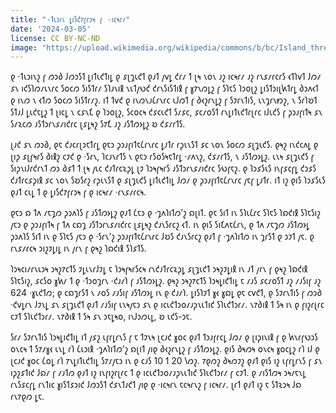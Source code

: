 ```yaml
---
title: "·𐑑𐑧𐑮𐑦𐑯 𐑛𐑦𐑕𐑒𐑳𐑝𐑩𐑮𐑰 𐑝 ·𐑦𐑤𐑰𐑩𐑥"
date: '2024-03-05'
license: CC BY-NC-ND
image: "https://upload.wikimedia.org/wikipedia/commons/b/bc/Island_three_view_from_endcap.jpg"
---
```


𐑞 ·𐑑𐑧𐑮𐑦𐑯𐑟 𐑝 𐑼𐑮𐑔 𐑓𐑼𐑮𐑕𐑑 𐑛𐑦𐑑𐑧𐑒𐑑𐑦𐑛 𐑞 𐑭𐑚𐑡𐑧𐑒𐑑 𐑞𐑨𐑑 𐑢𐑫𐑛 𐑒𐑩𐑥 𐑑 𐑚𐑰 𐑯𐑴𐑯 𐑨𐑟 𐑦𐑤𐑰𐑩𐑥 𐑨𐑟 𐑩𐑯𐑭𐑥𐑩𐑤𐑩𐑕 𐑬𐑑𐑐𐑫𐑑 𐑓𐑼𐑥 𐑭𐑯 𐑦𐑒𐑕𐑐𐑼𐑥𐑧𐑯𐑩𐑤 𐑕𐑴𐑤𐑼 𐑕𐑦𐑕𐑑𐑩𐑥 𐑕𐑐𐑨𐑯𐑦𐑙 𐑯𐑧𐑑𐑢𐑻𐑒 𐑒𐑩𐑯𐑕𐑦𐑕𐑑𐑦𐑙 𐑝 𐑣𐑳𐑯𐑼𐑛𐑟 𐑝 𐑕𐑐𐑱𐑕 𐑐𐑮𐑴𐑚𐑟 𐑛𐑦𐑕𐑑𐑮𐑦𐑚𐑿𐑑𐑩𐑛 𐑔𐑮𐑵𐑬𐑑 𐑞 𐑦𐑯𐑼 𐑯 𐑬𐑑𐑼 𐑕𐑴𐑤𐑼 𐑕𐑦𐑕𐑑𐑩𐑥𐑟. 𐑦𐑑 𐑑𐑫𐑒 𐑞 𐑦𐑯𐑼𐑯𐑨𐑖𐑩𐑯𐑩𐑤 𐑧𐑓𐑼𐑑 𐑝 𐑔𐑬𐑟𐑩𐑯𐑛𐑟 𐑝 𐑕𐑲𐑩𐑯𐑑𐑦𐑕, 𐑧𐑯𐑡𐑩𐑯𐑽𐑟, 𐑯 𐑕𐑩𐑐𐑹𐑑 𐑕𐑑𐑨𐑓 𐑛𐑧𐑒𐑱𐑛𐑟 𐑑 𐑚𐑦𐑤𐑛 𐑯 𐑤𐑭𐑯𐑗 𐑞 𐑐𐑮𐑴𐑚𐑟, 𐑕𐑤𐑴𐑤𐑰 𐑒𐑭𐑤𐑧𐑒𐑑 𐑕𐑥𐑭𐑤, 𐑭𐑤𐑥𐑴𐑕𐑑 𐑩𐑯𐑛𐑦𐑑𐑧𐑒𐑑𐑩𐑚𐑩𐑤 𐑦𐑓𐑧𐑒𐑕 𐑝 𐑜𐑮𐑨𐑝𐑦𐑑𐑰 𐑭𐑯 𐑕𐑥𐑷𐑤𐑼 𐑨𐑕𐑑𐑮𐑩𐑯𐑭𐑥𐑦𐑒𐑩𐑤 𐑚𐑭𐑛𐑰𐑟 𐑕𐑳𐑗 𐑨𐑟 𐑨𐑕𐑑𐑼𐑶𐑛𐑟 𐑹 𐑒𐑭𐑥𐑩𐑑𐑕.

𐑚𐑨𐑒 𐑭𐑯 𐑼𐑮𐑔, 𐑞𐑱 𐑒𐑨𐑤𐑩𐑚𐑮𐑱𐑑𐑩𐑛 𐑞𐑱𐑮 𐑜𐑮𐑨𐑝𐑦𐑑𐑱𐑖𐑩𐑯𐑩𐑤 𐑛𐑨𐑑𐑩 𐑩𐑜𐑧𐑯𐑕𐑑 𐑭𐑤 𐑯𐑴𐑯 𐑕𐑴𐑤𐑼 𐑭𐑚𐑡𐑧𐑒𐑕. 𐑞𐑰𐑟 𐑦𐑯𐑒𐑤𐑵𐑛 𐑞 𐑚𐑦𐑜 𐑭𐑚𐑝𐑰𐑩𐑕 𐑔𐑦𐑙𐑟 𐑤𐑲𐑒 𐑞 ·𐑕𐑩𐑯, 𐑐𐑤𐑨𐑯𐑩𐑑𐑕 𐑯 𐑞𐑱𐑮 𐑩𐑕𐑴𐑕𐑰𐑱𐑑𐑩𐑛 ·𐑥𐑵𐑯𐑟, 𐑒𐑭𐑥𐑩𐑑𐑕, 𐑯 𐑨𐑕𐑑𐑼𐑶𐑛𐑟. 𐑧𐑯𐑰 𐑭𐑚𐑡𐑧𐑒𐑕 𐑝 𐑕𐑦𐑜𐑯𐑦𐑓𐑩𐑒𐑩𐑯𐑑 𐑼𐑮 𐑔𐑭𐑑 𐑑 𐑚𐑰 𐑢𐑧𐑤 𐑒𐑨𐑑𐑩𐑤𐑷𐑜𐑛 𐑚𐑲 𐑐𐑮𐑰𐑝𐑰𐑩𐑕 𐑨𐑕𐑑𐑮𐑩𐑯𐑭𐑥𐑦𐑒𐑩𐑤 𐑕𐑻𐑝𐑱𐑟. 𐑞 𐑐𐑮𐑭𐑕𐑧𐑕 𐑦𐑯𐑝𐑭𐑤𐑝𐑛 𐑒𐑮𐑭𐑕 𐑒𐑨𐑑𐑩𐑤𐑭𐑜𐑦𐑙 𐑭𐑤 𐑯𐑴𐑯 𐑕𐑹𐑕𐑩𐑟 𐑩𐑜𐑧𐑯𐑕𐑑 𐑞 𐑭𐑚𐑡𐑧𐑒𐑕 𐑛𐑦𐑑𐑧𐑒𐑑𐑦𐑛 𐑓𐑼𐑥 𐑞 𐑜𐑮𐑨𐑝𐑦𐑑𐑱𐑖𐑩𐑯𐑩𐑤 𐑢𐑱𐑝 𐑛𐑨𐑑𐑩. 𐑦𐑑 𐑦𐑟 𐑞𐑦𐑕 𐑐𐑮𐑭𐑕𐑧𐑕 𐑞𐑨𐑑 𐑤𐑧𐑛 𐑑 𐑞 𐑛𐑦𐑕𐑒𐑳𐑝𐑩𐑮𐑰 𐑝 𐑞 𐑦𐑤𐑰𐑩𐑥 ·𐑩𐑯𐑭𐑥𐑩𐑤𐑰.

𐑞𐑱𐑮 𐑸 𐑑𐑵 𐑥𐑱𐑡𐑼 𐑜𐑮𐑵𐑐𐑕 𐑝 𐑨𐑕𐑑𐑼𐑶𐑛𐑟 𐑞𐑨𐑑 𐑖𐑱𐑮 𐑞 ·𐑡𐑵𐑐𐑦𐑑𐑼’𐑟 𐑸𐑚𐑦𐑑. 𐑞𐑱 𐑕𐑦𐑑 𐑦𐑯 𐑕𐑐𐑧𐑖𐑩𐑤 𐑕𐑐𐑱𐑕 𐑐𐑸𐑒𐑦𐑙 𐑕𐑐𐑱𐑕𐑦𐑟 𐑢𐑱𐑮 𐑞 𐑜𐑮𐑨𐑝𐑦𐑑𐑰 𐑝 𐑑𐑵 𐑤𐑸𐑡 𐑨𐑕𐑑𐑮𐑩𐑯𐑭𐑥𐑦𐑒𐑩𐑤 𐑚𐑭𐑛𐑰𐑟 𐑒𐑨𐑯𐑕𐑩𐑤𐑟 𐑬𐑑. 𐑦𐑯 𐑞𐑦𐑕 𐑕𐑦𐑗𐑵𐑱𐑖𐑩𐑯, 𐑞 𐑑𐑵 𐑥𐑱𐑡𐑼 𐑨𐑕𐑑𐑼𐑶𐑛 𐑜𐑮𐑵𐑐𐑕 𐑕𐑦𐑑 𐑦𐑯 𐑞 𐑕𐑐𐑱𐑕 𐑢𐑱𐑮 𐑞 ·𐑕𐑩𐑯’𐑟 𐑜𐑮𐑨𐑝𐑦𐑑𐑱𐑖𐑩𐑯𐑩𐑤 𐑓𐑹𐑕 𐑒𐑨𐑯𐑕𐑩𐑤𐑟 𐑞𐑨𐑑 𐑝 ·𐑡𐑵𐑐𐑦𐑑𐑼 𐑦𐑯 𐑡𐑩𐑕𐑑 𐑞 𐑮𐑲𐑑 𐑢𐑱. 𐑞 𐑩𐑯𐑭𐑥𐑩𐑤𐑰 𐑮𐑦𐑟𐑲𐑛𐑦𐑛 𐑦𐑯 𐑢𐑩𐑯 𐑝 𐑞𐑰𐑟 𐑐𐑸𐑒𐑦𐑙 𐑕𐑐𐑭𐑑𐑕. 

𐑐𐑮𐑰𐑤𐑦𐑥𐑩𐑯𐑧𐑮𐑰 𐑮𐑰𐑟𐑳𐑤𐑑𐑕 𐑲𐑛𐑧𐑯𐑩𐑓𐑲𐑛 𐑱 𐑐𐑮𐑰𐑝𐑰𐑩𐑕𐑤𐑰 𐑩𐑯𐑒𐑨𐑑𐑩𐑤𐑷𐑜𐑛 𐑭𐑚𐑡𐑧𐑒𐑑 𐑮𐑰𐑟𐑲𐑛𐑦𐑙 𐑦𐑯 𐑨𐑑 𐑢𐑩𐑯 𐑝 𐑞𐑰𐑟 𐑐𐑸𐑒𐑦𐑙 𐑕𐑐𐑱𐑕𐑦𐑟, 𐑭𐑤𐑕𐑴 𐑣𐑿𐑥 𐑑 𐑞 ·𐑑𐑮𐑴𐑡𐑩𐑯 ·𐑒𐑨𐑥𐑐 𐑝 𐑨𐑕𐑑𐑼𐑶𐑛𐑟. 𐑞𐑰𐑟 𐑮𐑰𐑟𐑳𐑤𐑑𐑕 𐑐𐑮𐑰𐑛𐑦𐑒𐑑𐑦𐑛 𐑱 𐑥𐑨𐑕 𐑭𐑤𐑥𐑴𐑕𐑑 𐑨𐑟 𐑥𐑨𐑕𐑦𐑝 𐑨𐑟 624 ·𐑣𐑧𐑒𐑑𐑼; 𐑞 𐑤𐑸𐑡𐑩𐑕𐑑 𐑯 𐑥𐑴𐑕 𐑥𐑨𐑕𐑦𐑝 𐑨𐑕𐑑𐑼𐑶𐑛 𐑦𐑯 𐑞 𐑒𐑨𐑥𐑐. 𐑛𐑦𐑕𐑐𐑲𐑑 𐑣𐑬 𐑣𐑸𐑛 𐑞𐑱 𐑤𐑫𐑒𐑑, 𐑞 𐑕𐑲𐑩𐑯𐑑𐑦𐑕 𐑝 𐑼𐑮𐑔 ·𐑒𐑫𐑛𐑩𐑯 𐑓𐑲𐑯𐑛 𐑭𐑯 𐑭𐑚𐑡𐑧𐑒𐑑 𐑞𐑨𐑑 𐑥𐑨𐑕𐑦𐑝 𐑧𐑯𐑰𐑢𐑱𐑮 𐑭𐑯 𐑞 𐑦𐑤𐑧𐑒𐑑𐑮𐑴𐑥𐑨𐑜𐑯𐑧𐑑𐑦𐑒 𐑕𐑐𐑧𐑒𐑑𐑮𐑩𐑥. 𐑯𐑳𐑔𐑦𐑙 𐑑 𐑕𐑰 𐑦𐑯 𐑞 𐑝𐑦𐑟𐑩𐑚𐑩𐑤 𐑤𐑲𐑑 𐑕𐑐𐑧𐑒𐑑𐑮𐑩𐑥. 𐑯𐑳𐑔𐑦𐑙 𐑑 𐑕𐑰 𐑭𐑯 𐑮𐑱𐑛𐑰𐑴, 𐑦𐑯𐑓𐑮𐑼𐑧𐑛, 𐑹 𐑧𐑒𐑕-𐑮𐑱. 

𐑕𐑩𐑥 𐑕𐑲𐑩𐑯𐑑𐑦𐑕 𐑐𐑮𐑰𐑛𐑦𐑒𐑑𐑦𐑛 𐑦𐑑 𐑢𐑭𐑟 𐑧𐑝𐑩𐑛𐑩𐑯𐑕 𐑝 𐑱 𐑑𐑲𐑯𐑰 𐑚𐑤𐑨𐑒 𐑣𐑴𐑤 𐑞𐑨𐑑 𐑑𐑮𐑨𐑝𐑩𐑤𐑛 𐑓𐑼𐑥 𐑞 𐑚𐑦𐑜𐑦𐑯𐑦𐑙 𐑝 𐑞 𐑿𐑯𐑩𐑝𐑻𐑮𐑕 𐑴𐑯𐑤𐑰 𐑑 𐑕𐑳𐑥𐑣𐑬 𐑧𐑯𐑛 𐑩𐑐 𐑖𐑧𐑮𐑦𐑙 ·𐑡𐑵𐑐𐑦𐑑𐑼’𐑟 𐑸𐑚𐑦𐑑 𐑢𐑦𐑞 𐑔𐑬𐑟𐑩𐑯𐑛𐑟 𐑝 𐑨𐑕𐑑𐑼𐑶𐑛𐑟. 𐑞𐑦𐑕 𐑔𐑰𐑼𐑰 𐑴𐑯𐑤𐑰 𐑣𐑴𐑤𐑛𐑟 𐑩𐑐 𐑦𐑓 𐑞 𐑚𐑤𐑨𐑒 𐑣𐑴𐑤 𐑖𐑴𐑛 𐑩𐑐 𐑳𐑯𐑛𐑦𐑑𐑧𐑒𐑑𐑦𐑛 𐑕𐑳𐑥𐑢𐑱𐑮 𐑦𐑯 𐑞 𐑤𐑨𐑕 10 𐑑 20 𐑘𐑼𐑟. 𐑳𐑞𐑼𐑟 𐑔𐑰𐑼𐑲𐑟 𐑞𐑨𐑑 𐑞𐑦𐑕 𐑦𐑟 𐑧𐑝𐑩𐑛𐑩𐑯𐑕 𐑝 𐑭𐑯 𐑦𐑜𐑟𐑭𐑑𐑦𐑒 𐑓𐑸𐑥 𐑝 𐑥𐑨𐑑𐑼 𐑞𐑨𐑑 𐑦𐑟 𐑦𐑯𐑝𐑦𐑟𐑩𐑚𐑩𐑤 𐑑 𐑞 𐑦𐑤𐑧𐑒𐑑𐑮𐑴𐑥𐑨𐑜𐑯𐑧𐑑𐑦𐑒 𐑕𐑐𐑧𐑒𐑑𐑮𐑩𐑥 𐑝 𐑤𐑲𐑑. 𐑞 𐑥𐑦𐑕𐑑𐑼𐑰 𐑮𐑰𐑥𐑱𐑯𐑛 𐑩𐑯𐑕𐑭𐑤𐑝𐑛 𐑩𐑯𐑑𐑦𐑤 𐑣𐑦𐑕𐑑𐑭𐑮𐑦𐑒 𐑓𐑼𐑮𐑕𐑑 𐑒𐑭𐑯𐑑𐑨𐑒𐑑 𐑢𐑦𐑞 𐑞 ·𐑦𐑤𐑰𐑩𐑯 𐑱𐑤𐑰𐑩𐑯𐑟 𐑝 𐑦𐑤𐑰𐑩𐑥. 𐑚𐑩𐑑 𐑞𐑨𐑑 𐑦𐑟 𐑱 𐑕𐑑𐑷𐑮𐑰 𐑓𐑸 𐑩𐑯𐑳𐑞𐑼 𐑛𐑱.